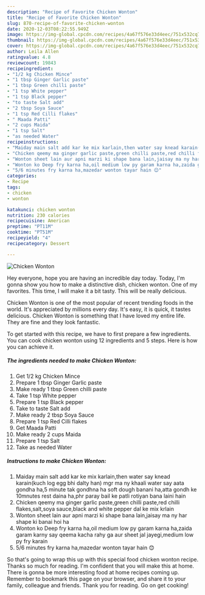 ```yaml
---
description: "Recipe of Favorite Chicken Wonton"
title: "Recipe of Favorite Chicken Wonton"
slug: 870-recipe-of-favorite-chicken-wonton
date: 2020-12-03T08:22:55.949Z
image: https://img-global.cpcdn.com/recipes/4a67f576e33d4eec/751x532cq70/chicken-wonton-recipe-main-photo.jpg
thumbnail: https://img-global.cpcdn.com/recipes/4a67f576e33d4eec/751x532cq70/chicken-wonton-recipe-main-photo.jpg
cover: https://img-global.cpcdn.com/recipes/4a67f576e33d4eec/751x532cq70/chicken-wonton-recipe-main-photo.jpg
author: Leila Allen
ratingvalue: 4.8
reviewcount: 19843
recipeingredient:
- "1/2 kg Chicken Mince"
- "1 tbsp Ginger Garlic paste"
- "1 tbsp Green chilli paste"
- "1 tsp White pepper"
- "1 tsp Black pepper"
- "to taste Salt add"
- "2 tbsp Soya Sauce"
- "1 tsp Red Cilli flakes"
- " Maada Patti"
- "2 cups Maida"
- "1 tsp Salt"
- "as needed Water"
recipeinstructions:
- "Maiday main salt add kar ke mix karlain,then water say knead karain(kuch log egg bhi dalty han) mgr ma ny khaali water say aata gondha ha,5 minute tak gondhna ha soft dough banani ha,atta gondh ke 10mnutes rest daina ha,phr paray bail ke patli rotiyan bana laini hain"
- "Chicken qeemy ma ginger garlic paste,green chilli paste,red chilli flakes,salt,soya sauce,black and white pepper dal ke mix krlain"
- "Wonton sheet lain aur apni marzi ki shape bana lain,jaisay ma ny har shape ki banai hoi ha"
- "Wonton ko Deep fry karna ha,oil medium low py garam karna ha,zaida garam karny say qeema kacha rahy ga aur sheet jal jayegi,medium low py fry karain"
- "5/6 minutes fry karna ha,mazedar wonton tayar hain 😊"
categories:
- Recipe
tags:
- chicken
- wonton

katakunci: chicken wonton 
nutrition: 230 calories
recipecuisine: American
preptime: "PT11M"
cooktime: "PT51M"
recipeyield: "4"
recipecategory: Dessert

---
```



![Chicken Wonton](https://img-global.cpcdn.com/recipes/4a67f576e33d4eec/751x532cq70/chicken-wonton-recipe-main-photo.jpg)

Hey everyone, hope you are having an incredible day today. Today, I'm gonna show you how to make a distinctive dish, chicken wonton. One of my favorites. This time, I will make it a bit tasty. This will be really delicious.

Chicken Wonton is one of the most popular of recent trending foods in the world. It's appreciated by millions every day. It's easy, it is quick, it tastes delicious. Chicken Wonton is something that I have loved my entire life. They are fine and they look fantastic.




To get started with this recipe, we have to first prepare a few ingredients. You can cook chicken wonton using 12 ingredients and 5 steps. Here is how you can achieve it.

<!--inarticleads1-->

##### The ingredients needed to make Chicken Wonton:

1. Get 1/2 kg Chicken Mince
1. Prepare 1 tbsp Ginger Garlic paste
1. Make ready 1 tbsp Green chilli paste
1. Take 1 tsp White pepper
1. Prepare 1 tsp Black pepper
1. Take to taste Salt add
1. Make ready 2 tbsp Soya Sauce
1. Prepare 1 tsp Red Cilli flakes
1. Get  Maada Patti
1. Make ready 2 cups Maida
1. Prepare 1 tsp Salt
1. Take as needed Water




<!--inarticleads2-->

##### Instructions to make Chicken Wonton:

1. Maiday main salt add kar ke mix karlain,then water say knead karain(kuch log egg bhi dalty han) mgr ma ny khaali water say aata gondha ha,5 minute tak gondhna ha soft dough banani ha,atta gondh ke 10mnutes rest daina ha,phr paray bail ke patli rotiyan bana laini hain
1. Chicken qeemy ma ginger garlic paste,green chilli paste,red chilli flakes,salt,soya sauce,black and white pepper dal ke mix krlain
1. Wonton sheet lain aur apni marzi ki shape bana lain,jaisay ma ny har shape ki banai hoi ha
1. Wonton ko Deep fry karna ha,oil medium low py garam karna ha,zaida garam karny say qeema kacha rahy ga aur sheet jal jayegi,medium low py fry karain
1. 5/6 minutes fry karna ha,mazedar wonton tayar hain 😊




So that's going to wrap this up with this special food chicken wonton recipe. Thanks so much for reading. I'm confident that you will make this at home. There is gonna be more interesting food at home recipes coming up. Remember to bookmark this page on your browser, and share it to your family, colleague and friends. Thank you for reading. Go on get cooking!
